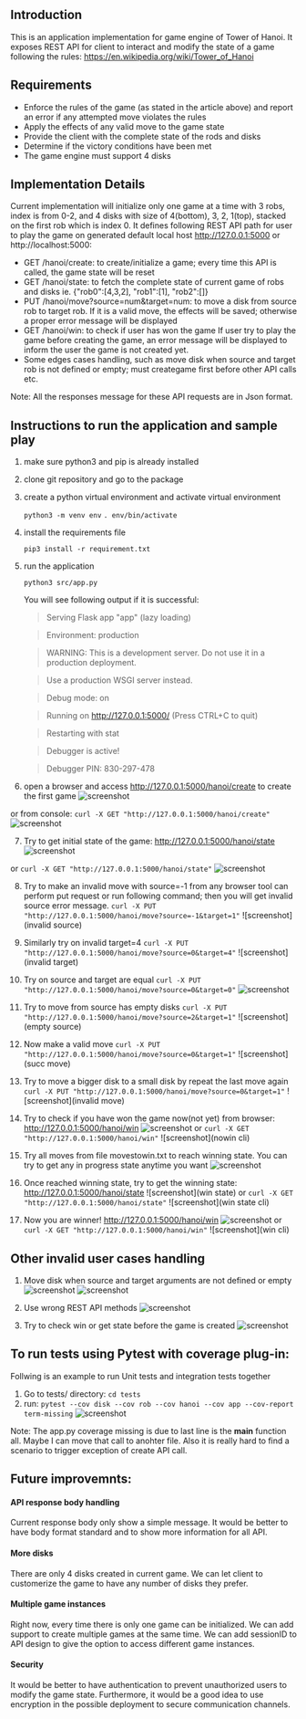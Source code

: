 ## Introduction

This is an application implementation for game engine of Tower of Hanoi. It exposes REST API for client to interact and modify the state of a game following the rules: https://en.wikipedia.org/wiki/Tower_of_Hanoi

## Requirements

- Enforce the rules of the game (as stated in the article above) and report an error if any attempted move violates the rules
- Apply the effects of any valid move to the game state
- Provide the client with the complete state of the rods and disks
- Determine if the victory conditions have been met
- The game engine must support 4 disks

## Implementation Details

Current implementation will initialize only one game at a time with 3 robs, index is from 0-2, and 4 disks with size of 4(bottom), 3, 2, 1(top), stacked on the first rob which is index 0. It defines following REST API path for user to play the game on generated default local host http://127.0.0.1:5000 or http://localhost:5000:
- GET /hanoi/create: to create/initialize a game; every time this API is called, the game state will be reset
- GET /hanoi/state: to fetch the complete state of current game of robs and disks ie. {"rob0":[4,3,2], "rob1":[1], "rob2":[]}
- PUT /hanoi/move?source=num&target=num: to move a disk from source rob to target rob. If it is a valid move, the effects will be saved; otherwise a proper error message will be displayed 
- GET /hanoi/win: to check if user has won the game
If user try to play the game before creating the game, an error message will be displayed to inform the user the game is not created yet.
- Some edges cases handling, such as move disk when source and target rob is not defined or empty; must creategame first before other API calls etc.
 
Note: All the responses message for these API requests are in Json format.


## Instructions to run the application and sample play

1. make sure python3 and pip is already installed
2. clone git repository and go to the package
3. create a python virtual environment and activate virtual environment
   
   `python3 -m venv env`
   `. env/bin/activate`
   
4. install the requirements file

   `pip3 install -r requirement.txt`
   
5. run the application

   `python3 src/app.py`
   
   You will see following output if it is successful: 
   > Serving Flask app "app" (lazy loading)
   
   > Environment: production
   
   > WARNING: This is a development server. Do not use it in a production deployment.
   
   > Use a production WSGI server instead.
   
   > Debug mode: on
   
   > Running on http://127.0.0.1:5000/ (Press CTRL+C to quit)
   
   > Restarting with stat
   
   > Debugger is active!
   
   > Debugger PIN: 830-297-478
   

6. open a browser and access http://127.0.0.1:5000/hanoi/create to create the first game
![screenshot](https://github.com/bluecoatmatrix/tower_of_hanoi/blob/main/screenshots/create.png)

or from console: `curl -X GET "http://127.0.0.1:5000/hanoi/create"`
![screenshot](https://github.com/bluecoatmatrix/tower_of_hanoi/blob/main/screenshots/createcli.png)

7. Try to get initial state of the game: http://127.0.0.1:5000/hanoi/state
![screenshot](https://github.com/bluecoatmatrix/tower_of_hanoi/blob/main/screenshots/initialstate.png)

or `curl -X GET "http://127.0.0.1:5000/hanoi/state"`
![screenshot](https://github.com/bluecoatmatrix/tower_of_hanoi/blob/main/screenshots/Screen%20Shot%202021-02-06%20at%202.35.14%20AM.png)

8. Try to make an invalid move with source=-1 from any browser tool can perform put request or run following command; then you will get invalid source error message.
	`curl -X PUT "http://127.0.0.1:5000/hanoi/move?source=-1&target=1"`
![screenshot](invalid source)

9. Similarly try on invalid target=4
	`curl -X PUT "http://127.0.0.1:5000/hanoi/move?source=0&target=4"`
![screenshot](invalid target)

10. Try on source and target are equal
	`curl -X PUT "http://127.0.0.1:5000/hanoi/move?source=0&target=0"`
![screenshot](equal)

11. Try to move from source has empty disks
	`curl -X PUT "http://127.0.0.1:5000/hanoi/move?source=2&target=1"`
![screenshot](empty source)

12. Now make a valid move 
	`curl -X PUT "http://127.0.0.1:5000/hanoi/move?source=0&target=1"`
![screenshot](succ move)

13. Try to move a bigger disk to a small disk by repeat the last move again
	`curl -X PUT "http://127.0.0.1:5000/hanoi/move?source=0&target=1"`
![screenshot](invalid move)

14. Try to check if you have won the game now(not yet) from browser: http://127.0.0.1:5000/hanoi/win
![screenshot](nowin)
    or 
    `curl -X GET "http://127.0.0.1:5000/hanoi/win"` 
![screenshot](nowin cli)

15. Try all moves from file movestowin.txt to reach winning state. You can try to get any in progress state anytime you want
![screenshot](inprogress) 

16. Once reached winning state, try to get the winning state: http://127.0.0.1:5000/hanoi/state
![screenshot](win state)
    or 
    `curl -X GET "http://127.0.0.1:5000/hanoi/state"`
![screenshot](win state cli)

17. Now you are winner! http://127.0.0.1:5000/hanoi/win
![screenshot](win)
    or 
    `curl -X GET "http://127.0.0.1:5000/hanoi/win"`
![screenshot](win cli)


## Other invalid user cases handling

1. Move disk when source and target arguments are not defined or empty
![screenshot](emptysourpara)
![screenshot](emptytargetparam)

2. Use wrong REST API methods 
![screenshot](wrongmethod)

3. Try to check win or get state before the game is created
![screenshot](beforecreate)



## To run tests using Pytest with coverage plug-in:

Follwing is an example to run Unit tests and integration tests together

1. Go to tests/ directory: `cd tests`
2. run:
	```pytest --cov disk --cov rob --cov hanoi --cov app --cov-report term-missing```
![screenshot](https://github.com/bluecoatmatrix/tower_of_hanoi/blob/main/screenshots/pytest.png)

Note: The app.py coverage missing is due to last line is the __main__ function all. Maybe I can move that call to anohter file. Also it is really hard to find a scenario to trigger exception of create API call.



## Future improvemnts:

#### API response body handling

   Current response body only show a simple message. It would be better to have body format standard and to show more information for all API. 

#### More disks

   There are only 4 disks created in current game. We can let client to customerize the game to have any number of disks they prefer.

#### Multiple game instances
	
   Right now, every time there is only one game can be initialized. We can add support to create multiple games at the same time. We can add sessionID to API design to give the option to access different game instances.   

#### Security
	
   It would be better to have authentication to prevent unauthorized users to modify the game state. Furthermore, it would be a good idea to use encryption in the possible deployment to secure communication channels.
